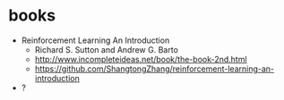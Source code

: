 # books

* Reinforcement Learning An Introduction
  * Richard S. Sutton and Andrew G. Barto
  * http://www.incompleteideas.net/book/the-book-2nd.html
  * https://github.com/ShangtongZhang/reinforcement-learning-an-introduction
* ?
